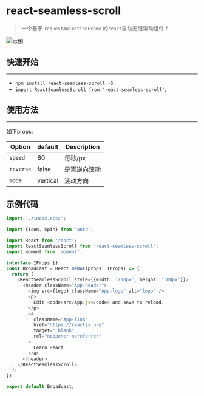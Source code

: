 # react-seamless-scroll

>一个基于 `requestAnimationFrame` 的`react`自动无缝滚动组件！

![示例](./egg.gif)

## 快速开始

---

- `npm install react-seamless-scroll -S`
- `import ReactSeamlessScroll from 'react-seamless-scroll'`;

## 使用方法

---

如下props:

Option               | default       | Description
---------------------|---------------|-----------------------------------------------
`speed`            |  60        | 每秒/px
`reverse`   |  false         | 是否逆向滚动
`mode`            |  vertical         | 滚动方向

## 示例代码

```typescript
import './index.scss';

import {Icon, Spin} from 'antd';

import React from 'react';
import ReactSeamlessScroll from 'react-seamless-scroll';
import moment from 'moment';

interface IProps {}
const Broadcast = React.memo((props: IProps) => {
  return (
    <ReactSeamlessScroll style={{width: '200px', height: '300px'}}>
      <header className="App-header">
        <img src={logo} className="App-logo" alt="logo" />
        <p>
          Edit <code>src/App.js</code> and save to reload.
        </p>
        <a
          className="App-link"
          href="https://reactjs.org"
          target="_blank"
          rel="noopener noreferrer"
        >
          Learn React
        </a>
      </header>
    </ReactSeamlessScroll>
  );
});

export default Broadcast;

```
